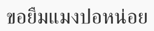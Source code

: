 <!DOCTYPE html>
<html lang="th">
<head>
  <meta charset="UTF-8">
  <title>แมงปอ</title>
  <style>
    body {
      display: flex;
      justify-content: center;
      align-items: center;
      height: 100vh;
      background-color: #f9f9f9;
      font-family: 'Kanit', sans-serif;
      font-size: 3rem;
      color: #333;
      margin: 0;
    }
  </style>
</head>
<body>
  ขอยืมแมงปอหน่อย
</body>
</html>
